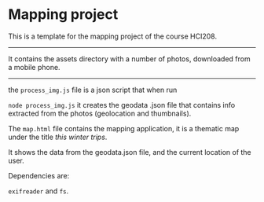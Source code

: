 # Mapping project
This is a template for the mapping project of the course HCI208.

---

It contains the assets directory with a number of photos, downloaded from a mobile phone.

---
the `process_img.js` file is a json script that when run

`node process_img.js` it creates the geodata .json file that contains info extracted from the photos (geolocation and thumbnails).

The `map.html` file contains the mapping application, it is a thematic map under the title *this winter trips*.

It shows the data from the geodata.json file, and the current location of the user.

Dependencies are:

`exifreader` and `fs`.